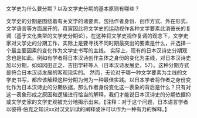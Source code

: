 文学史为什么要分期？以及文学史分期的基本原则有哪些？

文学史的分期是围绕着有关文学的诸要素，包括作者身份、创作方式、外在形式、文学语言等方面展开的，蒋寅因此将文学史的运动视作各种文学要素此消彼长的复调（基于文化类型的文学史分期论）。在这种将文学史视作复调的观念下，文学史家对文学史的分期工作，实际上是要寻找不同时期最突出的要素是什么，并选择一个最主要因素的变化作为文学史书写的主线。
实际上，现有的日本汉诗史分期观念也是如此。例如有学者将日本汉诗创作主体之身份的变化为主线，对日本汉诗史加以分期，如如冈田正之、吉田学轩等人（日本汉诗发展史，57）。这种分期方式是符合日本汉诗发展的客观现实的。
然而，无论对于哪一种文学要素为主线的文学史书写，都应该解释这种分期为何为一种最佳实践。以日本学者将作者之身份变化作为日本汉诗史的分期依据，那么作者身份变化这一表象的背后是什么？只有对这一表象形成之原因和逻辑进行恰当的解释，我们才能说日本汉诗史的分期依据抑或文学史家的文学史观被充分地揭示出来。【注释：对于这个问题，日本语言学者以彼得·伯克之知识xx对汉文训读的阐释或许可以作为一种有力的解释。】